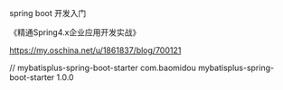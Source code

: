  spring boot 开发入门

 《精通Spring4.x企业应用开发实战》

https://my.oschina.net/u/1861837/blog/700121


// mybatisplus-spring-boot-starter
<dependency>
    <groupId>com.baomidou</groupId>
    <artifactId>mybatisplus-spring-boot-starter</artifactId>
    <version>1.0.0</version>
</dependency>
